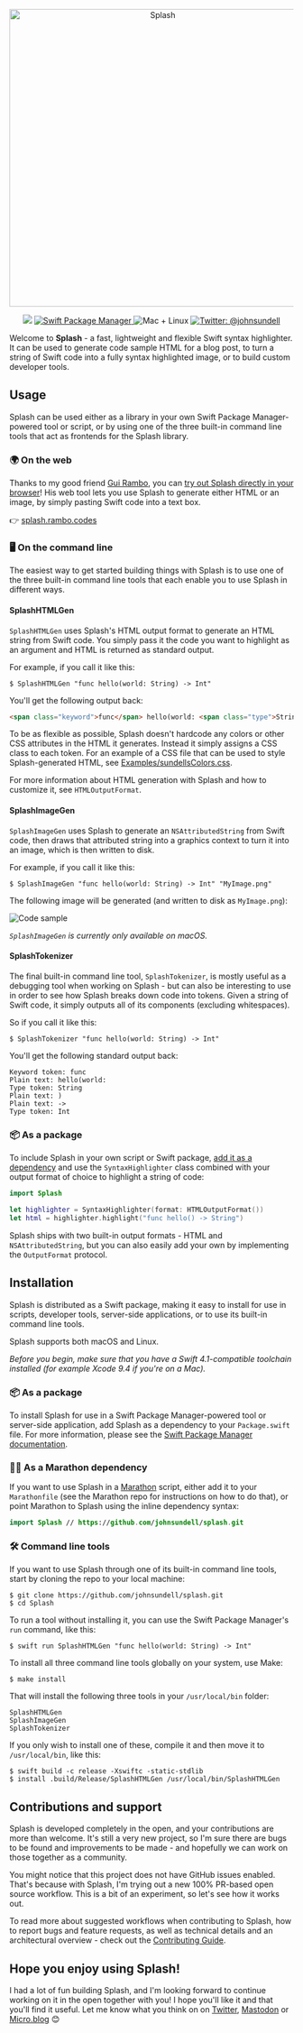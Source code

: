<p align="center">
    <img src="Images/Logo.png" width="528" max-width="90%" alt="Splash" />
</p>

<p align="center">
    <img src="https://img.shields.io/badge/Swift-4.1-orange.svg" />
    <a href="https://swift.org/package-manager">
        <img src="https://img.shields.io/badge/spm-compatible-brightgreen.svg?style=flat" alt="Swift Package Manager" />
    </a>
     <img src="https://img.shields.io/badge/platforms-mac+linux-brightgreen.svg?style=flat" alt="Mac + Linux" />
    <a href="https://twitter.com/johnsundell">
        <img src="https://img.shields.io/badge/twitter-@johnsundell-blue.svg?style=flat" alt="Twitter: @johnsundell" />
    </a>
</p>

Welcome to **Splash** - a fast, lightweight and flexible Swift syntax highlighter. It can be used to generate code sample HTML for a blog post, to turn a string of Swift code into a fully syntax highlighted image, or to build custom developer tools.

## Usage

Splash can be used either as a library in your own Swift Package Manager-powered tool or script, or by using one of the three built-in command line tools that act as frontends for the Splash library.

### 🌍 On the web

Thanks to my good friend [Gui Rambo](https://twitter.com/_inside), you can [try out Splash directly in your browser](https://splash.rambo.codes)! His web tool lets you use Splash to generate either HTML or an image, by simply pasting Swift code into a text box.

👉 [splash.rambo.codes](https://splash.rambo.codes)
  
### 🖥 On the command line

The easiest way to get started building things with Splash is to use one of the three built-in command line tools that each enable you to use Splash in different ways.

#### SplashHTMLGen

`SplashHTMLGen` uses Splash's HTML output format to generate an HTML string from Swift code. You simply pass it the code you want to highlight as an argument and HTML is returned as standard output.

For example, if you call it like this:

```
$ SplashHTMLGen "func hello(world: String) -> Int"
```

You'll get the following output back:

```html
<span class="keyword">func</span> hello(world: <span class="type">String</span>) -> <span class="type">Int</span>
```

To be as flexible as possible, Splash doesn't hardcode any colors or other CSS attributes in the HTML it generates. Instead it simply assigns a CSS class to each token. For an example of a CSS file that can be used to style Splash-generated HTML, see [Examples/sundellsColors.css](https://github.com/JohnSundell/Splash/blob/master/Examples/sundellsColors.css).

For more information about HTML generation with Splash and how to customize it, see `HTMLOutputFormat`.

#### SplashImageGen

`SplashImageGen` uses Splash to generate an `NSAttributedString` from Swift code, then draws that attributed string into a graphics context to turn it into an image, which is then written to disk.

For example, if you call it like this:

```
$ SplashImageGen "func hello(world: String) -> Int" "MyImage.png"
```

The following image will be generated (and written to disk as `MyImage.png`):

<img src="Images/Code.png" max-width="90%" alt="Code sample" />

*`SplashImageGen` is currently only available on macOS.*

#### SplashTokenizer

The final built-in command line tool, `SplashTokenizer`, is mostly useful as a debugging tool when working on Splash - but can also be interesting to use in order to see how Splash breaks down code into tokens. Given a string of Swift code, it simply outputs all of its components (excluding whitespaces).

So if you call it like this:

```
$ SplashTokenizer "func hello(world: String) -> Int"
```

You'll get the following standard output back:

```
Keyword token: func
Plain text: hello(world:
Type token: String
Plain text: )
Plain text: ->
Type token: Int
```

### 📦 As a package

To include Splash in your own script or Swift package, [add it as a dependency](#installation) and use the `SyntaxHighlighter` class combined with your output format of choice to highlight a string of code:

```swift
import Splash

let highlighter = SyntaxHighlighter(format: HTMLOutputFormat())
let html = highlighter.highlight("func hello() -> String")
```

Splash ships with two built-in output formats - HTML and `NSAttributedString`, but you can also easily add your own by implementing the `OutputFormat` protocol.

## Installation

Splash is distributed as a Swift package, making it easy to install for use in scripts, developer tools, server-side applications, or to use its built-in command line tools.

Splash supports both macOS and Linux.

*Before you begin, make sure that you have a Swift 4.1-compatible toolchain installed (for example Xcode 9.4 if you're on a Mac).*

### 📦 As a package

To install Splash for use in a Swift Package Manager-powered tool or server-side application, add Splash as a dependency to your `Package.swift` file. For more information, please see the [Swift Package Manager documentation](https://github.com/apple/swift-package-manager/tree/master/Documentation).

### 🏃‍♂️ As a Marathon dependency

If you want to use Splash in a [Marathon](https://github.com/johnsundell/marathon) script, either add it to your `Marathonfile` (see the Marathon repo for instructions on how to do that), or point Marathon to Splash using the inline dependency syntax:

```swift
import Splash // https://github.com/johnsundell/splash.git
```

### 🛠 Command line tools

If you want to use Splash through one of its built-in command line tools, start by cloning the repo to your local machine:

```
$ git clone https://github.com/johnsundell/splash.git
$ cd Splash
```

To run a tool without installing it, you can use the Swift Package Manager's `run` command, like this:

```
$ swift run SplashHTMLGen "func hello(world: String) -> Int"
```

To install all three command line tools globally on your system, use Make:

```
$ make install
```

That will install the following three tools in your `/usr/local/bin` folder:

```
SplashHTMLGen
SplashImageGen
SplashTokenizer
```

If you only wish to install one of these, compile it and then move it to `/usr/local/bin`, like this:

```
$ swift build -c release -Xswiftc -static-stdlib
$ install .build/Release/SplashHTMLGen /usr/local/bin/SplashHTMLGen
```

## Contributions and support

Splash is developed completely in the open, and your contributions are more than welcome. It's still a very new project, so I'm sure there are bugs to be found and improvements to be made - and hopefully we can work on those together as a community.

You might notice that this project does not have GitHub issues enabled. That's because with Splash, I'm trying out a new 100% PR-based open source workflow. This is a bit of an experiment, so let's see how it works out.

To read more about suggested workflows when contributing to Splash, how to report bugs and feature requests, as well as technical details and an architectural overview - check out the [Contributing Guide](https://github.com/JohnSundell/Splash/blob/master/CONTRIBUTING.md).

## Hope you enjoy using Splash!

I had a lot of fun building Splash, and I'm looking forward to continue working on it in the open together with you! I hope you'll like it and that you'll find it useful. Let me know what you think on on [Twitter](https://twitter.com/johnsundell), [Mastodon](https://mastodon.social/@johnsundell) or [Micro.blog](https://micro.blog/johnsundell) 😊
